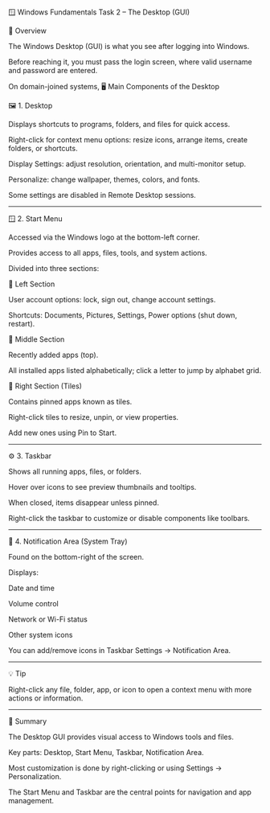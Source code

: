 🪟 Windows Fundamentals Task 2 – The Desktop (GUI)

🧠 Overview

The Windows Desktop (GUI) is what you see after logging into Windows.

Before reaching it, you must pass the login screen, where valid username and password are entered.

On domain-joined systems, 🖥️ Main Components of the Desktop

🖼️ 1. Desktop

Displays shortcuts to programs, folders, and files for quick access.

Right-click for context menu options: resize icons, arrange items, create folders, or shortcuts.

Display Settings: adjust resolution, orientation, and multi-monitor setup.

Personalize: change wallpaper, themes, colors, and fonts.

Some settings are disabled in Remote Desktop sessions.



---

🪟 2. Start Menu

Accessed via the Windows logo at the bottom-left corner.

Provides access to all apps, files, tools, and system actions.

Divided into three sections:


🔹 Left Section

User account options: lock, sign out, change account settings.

Shortcuts: Documents, Pictures, Settings, Power options (shut down, restart).


🔹 Middle Section

Recently added apps (top).

All installed apps listed alphabetically; click a letter to jump by alphabet grid.


🔹 Right Section (Tiles)

Contains pinned apps known as tiles.

Right-click tiles to resize, unpin, or view properties.

Add new ones using Pin to Start.



---

⚙️ 3. Taskbar

Shows all running apps, files, or folders.

Hover over icons to see preview thumbnails and tooltips.

When closed, items disappear unless pinned.

Right-click the taskbar to customize or disable components like toolbars.



---

🔔 4. Notification Area (System Tray)

Found on the bottom-right of the screen.

Displays:

Date and time

Volume control

Network or Wi-Fi status

Other system icons


You can add/remove icons in Taskbar Settings → Notification Area.



---

💡 Tip

Right-click any file, folder, app, or icon to open a context menu with more actions or information.


---

📘 Summary

The Desktop GUI provides visual access to Windows tools and files.

Key parts: Desktop, Start Menu, Taskbar, Notification Area.

Most customization is done by right-clicking or using Settings → Personalization.

The Start Menu and Taskbar are the central points for navigation and app management.
